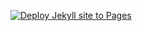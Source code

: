 [![Deploy Jekyll site to Pages](https://github.com/Aspiring-Writer/aspiring-writer.github.io/actions/workflows/jekyll.yml/badge.svg?branch=master)](https://github.com/Aspiring-Writer/aspiring-writer.github.io/actions/workflows/jekyll.yml)
